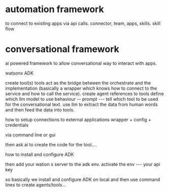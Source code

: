 # automation framework
  to connect to existing apps via api calls.
  connector, team, apps, skills. skill flow
# conversational framework
  ai powered framework to allow conversational way to interact with apps.


watsonx ADK

create tool(s)
   tools act as the bridge between the orchestrate and the implementation (basically a wrapper which knows how to connect to the service and how to call the service).
create agent
   references to tools
   define which llm model to use
   behaviour -- prompt --- tell which tool to be used for the conversational text. use llm to extract the data from human words and then feed the data into tools.
  
how to setup connections to external applications
 wrapper + config + credentials

 via command line or gui

 then ask ai to create the code for the tool....

 how to install and configure ADK

 then add your wation x server to the adk env.
 activate the env --- your api key 
 
 
 so basically we install and configure ADK on local and then use command lines to create agents/tools...
 
